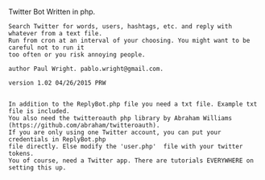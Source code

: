 Twitter Bot Written in php. 

    Search Twitter for words, users, hashtags, etc. and reply with whatever from a text file.
    Run from cron at an interval of your choosing. You might want to be careful not to run it
    too often or you risk annoying people.
    
    author Paul Wright. pablo.wright@gmail.com.
    
    version 1.02 04/26/2015 PRW


    In addition to the ReplyBot.php file you need a txt file. Example txt file is included.
    You also need the twitteroauth php library by Abraham Williams 
    (https://github.com/abraham/twitteroauth).
    If you are only using one Twitter account, you can put your credentials in ReplyBot.php 
    file directly. Else modify the 'user.php'  file with your twitter tokens. 
    You of course, need a Twitter app. There are tutorials EVERYWHERE on setting this up.


